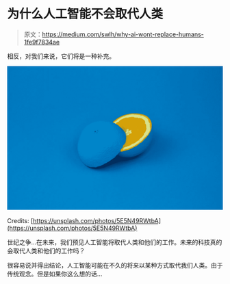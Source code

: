 # 为什么人工智能不会取代人类

> 原文：<https://medium.com/swlh/why-ai-wont-replace-humans-1fe9f7834ae>

相反，对我们来说，它们将是一种补充。

![](img/3c17658639e0ad8ff7cc28394fa58ccc.png)

Credits: [https://unsplash.com/photos/5E5N49RWtbA](https://unsplash.com/photos/5E5N49RWtbA)

世纪之争...在未来，我们预见人工智能将取代人类和他们的工作。未来的科技真的会取代人类和他们的工作吗？

很容易说并得出结论，人工智能可能在不久的将来以某种方式取代我们人类。由于传统观念。但是如果你这么想的话…